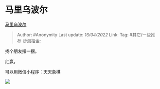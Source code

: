 # 马里乌波尔
[马里乌波尔](https://zhuanlan.zhihu.com/p/496185451)

> Author: #Anonymity
> Last update: *16/04/2022*
> Link:
> Tag: #其它/一些推荐
> 沙海拾金:

找个朋友摆一摆。

红赢。

可以用微信小程序：天天象棋

![](https://pic3.zhimg.com/v2-c3731047a38367a25b6b02f586c63d9a_b.jpg)
